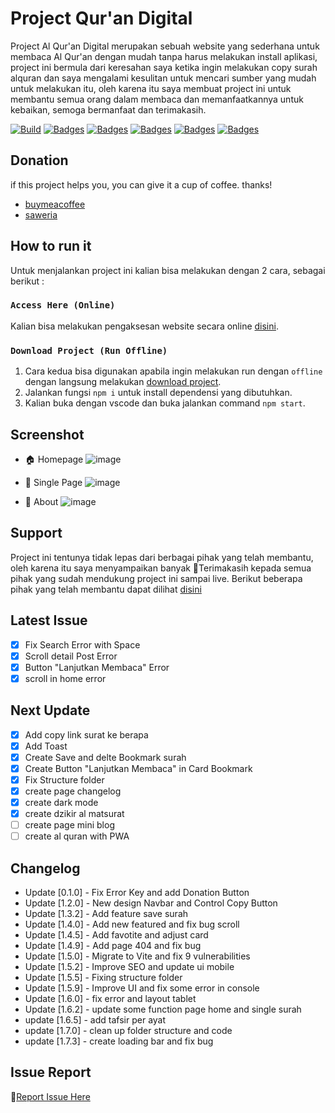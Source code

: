 # Project Qur'an Digital

Project Al Qur'an Digital merupakan sebuah website yang sederhana untuk membaca Al Qur'an dengan mudah tanpa harus melakukan install aplikasi, project ini bermula dari keresahan saya ketika ingin melakukan copy surah alquran dan saya mengalami kesulitan untuk mencari sumber yang mudah untuk melakukan itu, oleh karena itu saya membuat project ini untuk membantu semua orang dalam membaca dan memanfaatkannya untuk kebaikan, semoga bermanfaat dan terimakasih.

[![Build](https://img.shields.io/github/followers/fajriyan?label=Follow%20Me&style=social)](https://github.com/login?return_to=https%3A%2F%2Fgithub.com%2Ffajriyan)
[![Badges](https://img.shields.io/github/stars/fajriyan/al-quran?style=social)]()
[![Badges](https://img.shields.io/github/languages/code-size/fajriyan/al-quran?label=Code%20Size&style=social)]()
[![Badges](https://img.shields.io/github/directory-file-count/fajriyan/al-quran?label=All%20Files&style=social)]()
[![Badges](https://img.shields.io/github/package-json/v/fajriyan/al-quran?label=package.json%20v.&style=social)]()
[![Badges](https://img.shields.io/npm/l/react?style=social)]()

## Donation 
if this project helps you, you can give it a cup of coffee. thanks!
* [buymeacoffee](https://www.buymeacoffee.com/fajriyan)
* [saweria](https://saweria.co/fajriyan)

## How to run it

Untuk menjalankan project ini kalian bisa melakukan dengan 2 cara, sebagai
berikut :

### `Access Here (Online)`

Kalian bisa melakukan pengaksesan website secara online
[disini](https://github.com/fajriyan/al-quran/releases/tag/Latest).

### `Download Project (Run Offline)`

1. Cara kedua bisa digunakan apabila ingin melakukan run dengan `offline` dengan
   langsung melakukan
   [download project](https://github.com/fajriyan/al-quran.git).
2. Jalankan fungsi `npm i` untuk install dependensi yang dibutuhkan.
3. Kalian buka dengan vscode dan buka jalankan command `npm start`.

## Screenshot

- 🏠 Homepage
     ![image](https://github.com/fajriyan/al-quran/assets/56616688/39d527fe-9285-48fe-b6c3-78e774bb8d39)

- 📃 Single Page
     ![image](https://github.com/fajriyan/al-quran/assets/56616688/a9d41050-80e0-4a40-b75a-58faa35aa2e2)

- 📎 About
    ![image](https://github.com/fajriyan/al-quran/assets/56616688/671aae3c-9e8e-4d36-ae2c-81ab589a5803)


## Support

Project ini tentunya tidak lepas dari berbagai pihak yang telah membantu, oleh
karena itu saya menyampaikan banyak 🙏Terimakasih kepada semua pihak yang sudah
mendukung project ini sampai live. Berikut beberapa pihak yang telah membantu
dapat dilihat [disini](https://al-quran.pages.dev/about/)

## Latest Issue

- [x] Fix Search Error with Space
- [x] Scroll detail Post Error
- [x] Button "Lanjutkan Membaca" Error
- [x] scroll in home error

## Next Update

- [x] Add copy link surat ke berapa
- [x] Add Toast
- [x] Create Save and delte Bookmark surah
- [x] Create Button "Lanjutkan Membaca" in Card Bookmark
- [x] Fix Structure folder
- [x] create page changelog
- [X] create dark mode
- [x] create dzikir al matsurat
- [ ] create page mini blog
- [ ] create al quran with PWA 

## Changelog

- Update [0.1.0] - Fix Error Key and add Donation Button
- Update [1.2.0] - New design Navbar and Control Copy Button
- Update [1.3.2] - Add feature save surah
- Update [1.4.0] - Add new featured and fix bug scroll
- Update [1.4.5] - Add favotite and adjust card
- Update [1.4.9] - Add page 404 and fix bug
- Update [1.5.0] - Migrate to Vite and fix 9 vulnerabilities
- Update [1.5.2] - Improve SEO and update ui mobile
- Update [1.5.5] - Fixing structure folder
- Update [1.5.9] - Improve UI and fix some error in console
- Update [1.6.0] - fix error and layout tablet
- Update [1.6.2] - update some function page home and single surah
- update [1.6.5] - add tafsir per ayat
- update [1.7.0] - clean up folder structure and code
- update [1.7.3] - create loading bar and fix bug



## Issue Report

📢[Report Issue Here](https://github.com/fajriyan/al-quran/issues/new)

